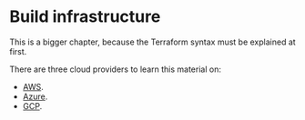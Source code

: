 # Build infrastructure

This is a bigger chapter, because the Terraform syntax must be explained at first.

There are three cloud providers to learn this material on:

- [AWS](https://learn.hashicorp.com/collections/terraform/aws-get-started).
- [Azure](https://learn.hashicorp.com/collections/terraform/azure-get-started).
- [GCP](https://learn.hashicorp.com/collections/terraform/gcp-get-started).
